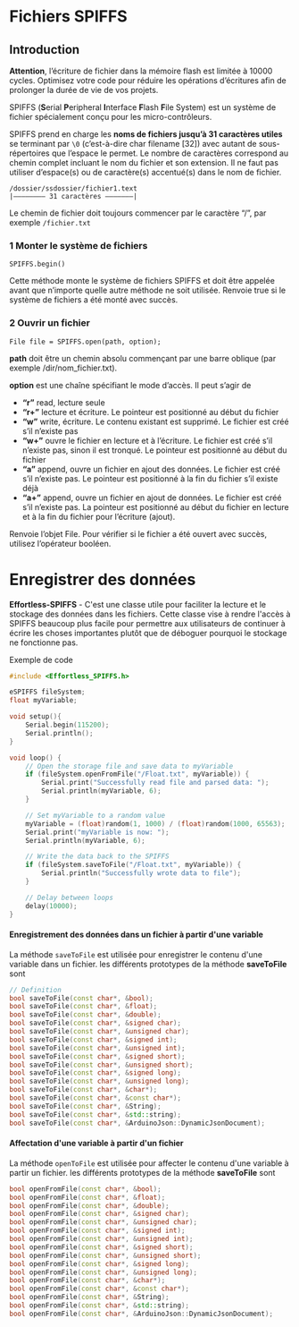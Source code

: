 ﻿# Fichiers SPIFFS

## Introduction
**Attention**, l’écriture de fichier dans la mémoire flash est limitée à 10000 cycles. Optimisez votre code pour réduire les opérations d’écritures afin de prolonger la durée de vie de vos projets.

SPIFFS (**S**erial **P**eripheral **I**nterface **F**lash **F**ile System) est un système de fichier spécialement conçu pour les micro-contrôleurs.

SPIFFS prend en charge les **noms de fichiers jusqu’à 31 caractères utiles** se terminant par `\0` (c’est-à-dire char filename [32]) avec autant de sous-répertoires que l’espace le permet.
Le nombre de caractères correspond au chemin complet incluant le nom du fichier et son extension.
Il ne faut pas utiliser d’espace(s) ou de caractère(s) accentué(s) dans le nom de fichier.

    /dossier/ssdossier/fichier1.text  
    |———————— 31 caractères ———————|

Le chemin de fichier doit toujours commencer par le caractère “/”, par exemple `/fichier.txt`
### 1 Monter le système de fichiers
    SPIFFS.begin()

Cette méthode monte le système de fichiers SPIFFS et doit être appelée avant que n’importe quelle autre méthode  ne soit utilisée. Renvoie true si le système de fichiers a été monté avec succès.

### 2 Ouvrir un fichier
    File file = SPIFFS.open(path, option);


**path** doit être un chemin absolu commençant par une barre oblique (par exemple /dir/nom_fichier.txt).

**option** est une chaîne spécifiant le mode d’accès. Il peut s’agir de

-   **“r”** read, lecture seule
-   **“r+”** lecture et écriture. Le pointeur est positionné au début du fichier
-   **“w”** write, écriture. Le contenu existant est supprimé. Le fichier est créé s’il n’existe pas
-   **“w+”** ouvre le fichier en lecture et à l’écriture. Le fichier est créé s’il n’existe pas, sinon il est tronqué. Le pointeur est positionné au début du fichier
-   **“a”** append, ouvre un fichier en ajout des données. Le fichier est créé s’il n’existe pas. Le pointeur est positionné à la fin du fichier s’il existe déjà
-   **“a+”** append, ouvre un fichier en ajout de données. Le fichier est créé s’il n’existe pas. La pointeur est positionné au début du fichier en lecture et à la fin du fichier pour l’écriture (ajout).

Renvoie l’objet File. Pour vérifier si le fichier a été ouvert avec succès, utilisez l’opérateur booléen.    

# Enregistrer des données

**Effortless-SPIFFS** - C'est une classe utile pour faciliter la lecture et le stockage des données dans les fichiers.
Cette classe vise à rendre l'accès à SPIFFS beaucoup plus facile pour permettre aux utilisateurs de continuer à écrire les choses importantes plutôt que de déboguer pourquoi le stockage ne fonctionne pas.
 
Exemple de code
```cpp
#include <Effortless_SPIFFS.h>

eSPIFFS fileSystem;
float myVariable;

void setup(){
    Serial.begin(115200);
    Serial.println();
}

void loop() {
    // Open the storage file and save data to myVariable
    if (fileSystem.openFromFile("/Float.txt", myVariable)) {
        Serial.print("Successfully read file and parsed data: ");
        Serial.println(myVariable, 6);
    }

    // Set myVariable to a random value
    myVariable = (float)random(1, 1000) / (float)random(1000, 65563);
    Serial.print("myVariable is now: ");
    Serial.println(myVariable, 6);

    // Write the data back to the SPIFFS
    if (fileSystem.saveToFile("/Float.txt", myVariable)) {
        Serial.println("Successfully wrote data to file");
    }

    // Delay between loops
    delay(10000);
}
```
#### Enregistrement des données dans un fichier à partir d'une variable
La méthode  `saveToFile` est utilisée pour enregistrer le contenu d'une variable dans un fichier. les différents prototypes de la méthode **saveToFile** sont
```cpp
// Definition
bool saveToFile(const char*, &bool);
bool saveToFile(const char*, &float);
bool saveToFile(const char*, &double);
bool saveToFile(const char*, &signed char);
bool saveToFile(const char*, &unsigned char);
bool saveToFile(const char*, &signed int);
bool saveToFile(const char*, &unsigned int);
bool saveToFile(const char*, &signed short);
bool saveToFile(const char*, &unsigned short);
bool saveToFile(const char*, &signed long);
bool saveToFile(const char*, &unsigned long);
bool saveToFile(const char*, &char*);
bool saveToFile(const char*, &const char*);
bool saveToFile(const char*, &String);
bool saveToFile(const char*, &std::string);
bool saveToFile(const char*, &ArduinoJson::DynamicJsonDocument);
```
#### Affectation d'une variable à partir d'un fichier
La méthode  `openToFile` est utilisée pour affecter le contenu d'une variable à partir un fichier. les différents prototypes de la méthode **saveToFile** sont
```cpp
bool openFromFile(const char*, &bool);
bool openFromFile(const char*, &float);
bool openFromFile(const char*, &double);
bool openFromFile(const char*, &signed char);
bool openFromFile(const char*, &unsigned char);
bool openFromFile(const char*, &signed int);
bool openFromFile(const char*, &unsigned int);
bool openFromFile(const char*, &signed short);
bool openFromFile(const char*, &unsigned short);
bool openFromFile(const char*, &signed long);
bool openFromFile(const char*, &unsigned long);
bool openFromFile(const char*, &char*);
bool openFromFile(const char*, &const char*);
bool openFromFile(const char*, &String);
bool openFromFile(const char*, &std::string);
bool openFromFile(const char*, &ArduinoJson::DynamicJsonDocument);
```


